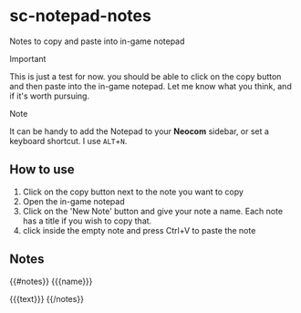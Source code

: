 # sc-notepad-notes
Notes to copy and paste into in-game notepad

> [!IMPORTANT]
> This is just a test for now. you should be able to click on the copy button and then paste into the in-game notepad. Let me know what you think, and if it's worth pursuing.

> [!NOTE]
> It can be handy to add the Notepad to your **Neocom** sidebar, or set a keyboard shortcut. I use `ALT`+`N`. 

## How to use
1. Click on the copy button next to the note you want to copy
2. Open the in-game notepad
3. Click on the 'New Note' button and give your note a name. Each note has a title if you wish to copy that.
4. click inside the empty note and press Ctrl+V to paste the note

## Notes
{{#notes}}
{{{name}}}

{{{text}}}
{{/notes}}
